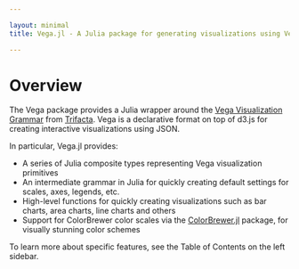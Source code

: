 ```yaml
---

layout: minimal
title: Vega.jl - A Julia package for generating visualizations using Vega

---
```


# Overview

The Vega package provides a Julia wrapper around the [Vega Visualization Grammar](http://trifacta.github.io/vega/) from [Trifacta](http://www.trifacta.com/). Vega is a declarative format on top of d3.js for creating interactive visualizations using JSON.

In particular, Vega.jl provides:

* A series of Julia composite types representing Vega visualization primitives
* An intermediate grammar in Julia for quickly creating default settings for scales, axes, legends, etc.
* High-level functions for quickly creating visualizations such as bar charts, area charts, line charts and others
* Support for ColorBrewer color scales via the [ColorBrewer.jl](https://github.com/timothyrenner/ColorBrewer.jl) package, for visually stunning color schemes

To learn more about specific features, see the Table of Contents on the left sidebar.
